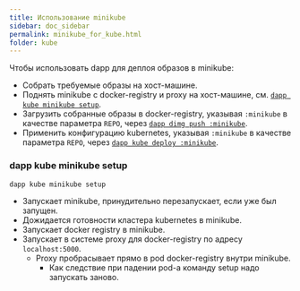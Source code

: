 ```yaml
---
title: Использование minikube
sidebar: doc_sidebar
permalink: minikube_for_kube.html
folder: kube
---
```


Чтобы использовать dapp для деплоя образов в minikube:

* Собрать требуемые образы на хост-машине.
* Поднять minikube с docker-registry и proxy на хост-машине, см. [`dapp kube minikube setup`](#dapp-kube-minikube-setup).
* Загрузить собранные образы в docker-registry, указывая `:minikube` в качестве параметра `REPO`, через [`dapp dimg push :minikube`](base_commands.html#dapp-dimg-push).
* Применить конфигурацию kubernetes, указывая `:minikube` в качестве параметра `REPO`, через [`dapp kube deploy :minikube`](deploy_for_kube.html#dapp-kube-deploy).

### dapp kube minikube setup

```
dapp kube minikube setup
```

* Запускает minikube, принудительно перезапускает, если уже был запущен.
* Дожидается готовности кластера kubernetes в minikube.
* Запускает docker registry в minikube.
* Запускает в системе proxy для docker-registry по адресу `localhost:5000`.
  * Proxy пробрасывает прямо в pod docker-registry внутри minikube.
    * Как следствие при падении pod-а команду setup надо запускать заново.

